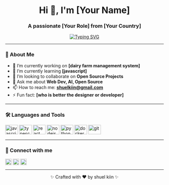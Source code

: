 <!-- Profile Header -->
<h1 align="center">Hi 👋, I'm [Your Name]</h1>
<h3 align="center">A passionate [Your Role] from [Your Country]</h3>

<!-- Typing SVG effect -->
<p align="center">
  <a href="https://github.com/your-username">
    <img src="https://readme-typing-svg.herokuapp.com?font=Fira+Code&size=20&pause=1000&center=true&vCenter=true&width=435&lines=Full+Stack+Developer;Open+Source+Contributor;Tech+Enthusiast;Lifelong+Learner" alt="Typing SVG" />
  </a>
</p>

---

### 🚀 About Me
- 🔭 I’m currently working on **[dairy farm management system]**
- 🌱 I’m currently learning **[javascript]**
- 👯 I’m looking to collaborate on **Open Source Projects**
- 💬 Ask me about **Web Dev, AI, Open Source**
- 📫 How to reach me: **shuelkiin@gmail.com**
- ⚡ Fun fact: **[who is better the designer or developer]**

---

### 🛠️ Languages and Tools

<p align="left">
  <img src="https://cdn.jsdelivr.net/gh/devicons/devicon/icons/javascript/javascript-original.svg" height="30" width="40" alt="javascript" />
  <img src="https://cdn.jsdelivr.net/gh/devicons/devicon/icons/typescript/typescript-original.svg" height="30" width="40" alt="typescript" />
  <img src="https://cdn.jsdelivr.net/gh/devicons/devicon/icons/react/react-original.svg" height="30" width="40" alt="react" />
  <img src="https://cdn.jsdelivr.net/gh/devicons/devicon/icons/nodejs/nodejs-original.svg" height="30" width="40" alt="nodejs" />
  <img src="https://cdn.jsdelivr.net/gh/devicons/devicon/icons/python/python-original.svg" height="30" width="40" alt="python" />
  <img src="https://cdn.jsdelivr.net/gh/devicons/devicon/icons/docker/docker-original.svg" height="30" width="40" alt="docker" />
  <img src="https://cdn.jsdelivr.net/gh/devicons/devicon/icons/git/git-original.svg" height="30" width="40" alt="git" />
</p>

---

### 🔗 Connect with me

<p align="left">
  <a href="https://linkedin.com/in/yourprofile" target="blank"><img align="center" src="https://cdn.jsdelivr.net/npm/simple-icons@v5/icons/linkedin.svg" alt="linkedin" height="20" width="20" /></a>
  <a href="https://twitter.com/yourhandle" target="blank"><img align="center" src="https://cdn.jsdelivr.net/npm/simple-icons@v5/icons/twitter.svg" alt="twitter" height="20" width="20" /></a>
  <a href="mailto:shuelkiin@gmail.com" target="blank"><img align="center" src="https://cdn.jsdelivr.net/npm/simple-icons@v5/icons/gmail.svg" alt="gmail" height="20" width="20" /></a>
</p>

---

<!-- Footer -->
<p align="center">✨ Crafted with ❤️ by shuel kiin ✨</p>
